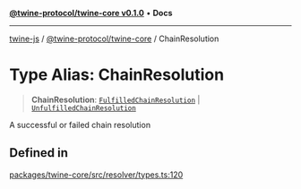 [**@twine-protocol/twine-core v0.1.0**](../index.md) • **Docs**

***

[twine-js](../../../index.md) / [@twine-protocol/twine-core](../index.md) / ChainResolution

# Type Alias: ChainResolution

> **ChainResolution**: [`FulfilledChainResolution`](FulfilledChainResolution.md) \| [`UnfulfilledChainResolution`](UnfulfilledChainResolution.md)

A successful or failed chain resolution

## Defined in

[packages/twine-core/src/resolver/types.ts:120](https://github.com/twine-protocol/twine-js/blob/fb5041c7a2da4a796f653066248604ca1c5dccc6/packages/twine-core/src/resolver/types.ts#L120)
